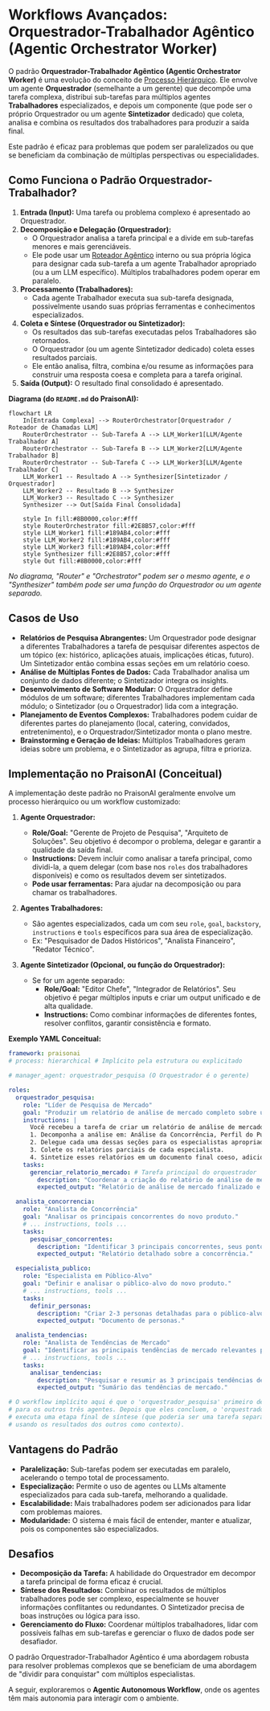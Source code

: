 # Workflows Avançados: Orquestrador-Trabalhador Agêntico (Agentic Orchestrator Worker)

O padrão **Orquestrador-Trabalhador Agêntico (Agentic Orchestrator Worker)** é uma evolução do conceito de [Processo Hierárquico](./01_processos_colaboracao_agentes.md#2-processo-hierárquico-hierarchical-process). Ele envolve um agente **Orquestrador** (semelhante a um gerente) que decompõe uma tarefa complexa, distribui sub-tarefas para múltiplos agentes **Trabalhadores** especializados, e depois um componente (que pode ser o próprio Orquestrador ou um agente **Sintetizador** dedicado) que coleta, analisa e combina os resultados dos trabalhadores para produzir a saída final.

Este padrão é eficaz para problemas que podem ser paralelizados ou que se beneficiam da combinação de múltiplas perspectivas ou especialidades.

## Como Funciona o Padrão Orquestrador-Trabalhador?

1.  **Entrada (Input):** Uma tarefa ou problema complexo é apresentado ao Orquestrador.
2.  **Decomposição e Delegação (Orquestrador):**
    *   O Orquestrador analisa a tarefa principal e a divide em sub-tarefas menores e mais gerenciáveis.
    *   Ele pode usar um [Roteador Agêntico](./02_workflow_roteamento_agentico.md) interno ou sua própria lógica para designar cada sub-tarefa a um agente Trabalhador apropriado (ou a um LLM específico). Múltiplos trabalhadores podem operar em paralelo.
3.  **Processamento (Trabalhadores):**
    *   Cada agente Trabalhador executa sua sub-tarefa designada, possivelmente usando suas próprias ferramentas e conhecimentos especializados.
4.  **Coleta e Síntese (Orquestrador ou Sintetizador):**
    *   Os resultados das sub-tarefas executadas pelos Trabalhadores são retornados.
    *   O Orquestrador (ou um agente Sintetizador dedicado) coleta esses resultados parciais.
    *   Ele então analisa, filtra, combina e/ou resume as informações para construir uma resposta coesa e completa para a tarefa original.
5.  **Saída (Output):** O resultado final consolidado é apresentado.

**Diagrama (do `README.md` do PraisonAI):**
```mermaid
flowchart LR
    In[Entrada Complexa] --> RouterOrchestrator[Orquestrador / Roteador de Chamadas LLM]
    RouterOrchestrator -- Sub-Tarefa A --> LLM_Worker1[LLM/Agente Trabalhador A]
    RouterOrchestrator -- Sub-Tarefa B --> LLM_Worker2[LLM/Agente Trabalhador B]
    RouterOrchestrator -- Sub-Tarefa C --> LLM_Worker3[LLM/Agente Trabalhador C]
    LLM_Worker1 -- Resultado A --> Synthesizer[Sintetizador / Orquestrador]
    LLM_Worker2 -- Resultado B --> Synthesizer
    LLM_Worker3 -- Resultado C --> Synthesizer
    Synthesizer --> Out[Saída Final Consolidada]

    style In fill:#8B0000,color:#fff
    style RouterOrchestrator fill:#2E8B57,color:#fff
    style LLM_Worker1 fill:#189AB4,color:#fff
    style LLM_Worker2 fill:#189AB4,color:#fff
    style LLM_Worker3 fill:#189AB4,color:#fff
    style Synthesizer fill:#2E8B57,color:#fff
    style Out fill:#8B0000,color:#fff
```
*No diagrama, "Router" e "Orchestrator" podem ser o mesmo agente, e o "Synthesizer" também pode ser uma função do Orquestrador ou um agente separado.*

## Casos de Uso

*   **Relatórios de Pesquisa Abrangentes:** Um Orquestrador pode designar a diferentes Trabalhadores a tarefa de pesquisar diferentes aspectos de um tópico (ex: histórico, aplicações atuais, implicações éticas, futuro). Um Sintetizador então combina essas seções em um relatório coeso.
*   **Análise de Múltiplas Fontes de Dados:** Cada Trabalhador analisa um conjunto de dados diferente; o Sintetizador integra os insights.
*   **Desenvolvimento de Software Modular:** O Orquestrador define módulos de um software; diferentes Trabalhadores implementam cada módulo; o Sintetizador (ou o Orquestrador) lida com a integração.
*   **Planejamento de Eventos Complexos:** Trabalhadores podem cuidar de diferentes partes do planejamento (local, catering, convidados, entretenimento), e o Orquestrador/Sintetizador monta o plano mestre.
*   **Brainstorming e Geração de Ideias:** Múltiplos Trabalhadores geram ideias sobre um problema, e o Sintetizador as agrupa, filtra e prioriza.

## Implementação no PraisonAI (Conceitual)

A implementação deste padrão no PraisonAI geralmente envolve um processo hierárquico ou um workflow customizado:

1.  **Agente Orquestrador:**
    *   **Role/Goal:** "Gerente de Projeto de Pesquisa", "Arquiteto de Soluções". Seu objetivo é decompor o problema, delegar e garantir a qualidade da saída final.
    *   **Instructions:** Devem incluir como analisar a tarefa principal, como dividi-la, a quem delegar (com base nos `roles` dos trabalhadores disponíveis) e como os resultados devem ser sintetizados.
    *   **Pode usar ferramentas:** Para ajudar na decomposição ou para chamar os trabalhadores.

2.  **Agentes Trabalhadores:**
    *   São agentes especializados, cada um com seu `role`, `goal`, `backstory`, `instructions` e `tools` específicos para sua área de especialização.
    *   Ex: "Pesquisador de Dados Históricos", "Analista Financeiro", "Redator Técnico".

3.  **Agente Sintetizador (Opcional, ou função do Orquestrador):**
    *   Se for um agente separado:
        *   **Role/Goal:** "Editor Chefe", "Integrador de Relatórios". Seu objetivo é pegar múltiplos inputs e criar um output unificado e de alta qualidade.
        *   **Instructions:** Como combinar informações de diferentes fontes, resolver conflitos, garantir consistência e formato.

**Exemplo YAML Conceitual:**

```yaml
framework: praisonai
# process: hierarchical # Implícito pela estrutura ou explicitado

# manager_agent: orquestrador_pesquisa (O Orquestrador é o gerente)

roles:
  orquestrador_pesquisa:
    role: "Líder de Pesquisa de Mercado"
    goal: "Produzir um relatório de análise de mercado completo sobre um novo produto."
    instructions: |
      Você recebeu a tarefa de criar um relatório de análise de mercado.
      1. Decomponha a análise em: Análise da Concorrência, Perfil do Público-Alvo, e Análise de Tendências de Mercado.
      2. Delegue cada uma dessas seções para os especialistas apropriados: 'analista_concorrencia', 'especialista_publico', 'analista_tendencias'.
      3. Colete os relatórios parciais de cada especialista.
      4. Sintetize esses relatórios em um documento final coeso, adicionando uma introdução e uma conclusão com recomendações estratégicas.
    tasks:
      gerenciar_relatorio_mercado: # Tarefa principal do orquestrador
        description: "Coordenar a criação do relatório de análise de mercado."
        expected_output: "Relatório de análise de mercado finalizado e abrangente."

  analista_concorrencia:
    role: "Analista de Concorrência"
    goal: "Analisar os principais concorrentes do novo produto."
    # ... instructions, tools ...
    tasks:
      pesquisar_concorrentes:
        description: "Identificar 3 principais concorrentes, seus pontos fortes, fracos e participação de mercado."
        expected_output: "Relatório detalhado sobre a concorrência."

  especialista_publico:
    role: "Especialista em Público-Alvo"
    goal: "Definir e analisar o público-alvo do novo produto."
    # ... instructions, tools ...
    tasks:
      definir_personas:
        description: "Criar 2-3 personas detalhadas para o público-alvo, incluindo dados demográficos, necessidades e comportamentos."
        expected_output: "Documento de personas."

  analista_tendencias:
    role: "Analista de Tendências de Mercado"
    goal: "Identificar as principais tendências de mercado relevantes para o novo produto."
    # ... instructions, tools ...
    tasks:
      analisar_tendencias:
        description: "Pesquisar e resumir as 3 principais tendências de mercado que podem impactar o produto."
        expected_output: "Sumário das tendências de mercado."

# O workflow implícito aqui é que o 'orquestrador_pesquisa' primeiro delega as tarefas
# para os outros três agentes. Depois que eles concluem, o 'orquestrador_pesquisa'
# executa uma etapa final de síntese (que poderia ser uma tarefa separada para ele mesmo,
# usando os resultados dos outros como contexto).
```

## Vantagens do Padrão

*   **Paralelização:** Sub-tarefas podem ser executadas em paralelo, acelerando o tempo total de processamento.
*   **Especialização:** Permite o uso de agentes ou LLMs altamente especializados para cada sub-tarefa, melhorando a qualidade.
*   **Escalabilidade:** Mais trabalhadores podem ser adicionados para lidar com problemas maiores.
*   **Modularidade:** O sistema é mais fácil de entender, manter e atualizar, pois os componentes são especializados.

## Desafios

*   **Decomposição da Tarefa:** A habilidade do Orquestrador em decompor a tarefa principal de forma eficaz é crucial.
*   **Síntese dos Resultados:** Combinar os resultados de múltiplos trabalhadores pode ser complexo, especialmente se houver informações conflitantes ou redundantes. O Sintetizador precisa de boas instruções ou lógica para isso.
*   **Gerenciamento do Fluxo:** Coordenar múltiplos trabalhadores, lidar com possíveis falhas em sub-tarefas e gerenciar o fluxo de dados pode ser desafiador.

O padrão Orquestrador-Trabalhador Agêntico é uma abordagem robusta para resolver problemas complexos que se beneficiam de uma abordagem de "dividir para conquistar" com múltiplos especialistas.

A seguir, exploraremos o **Agentic Autonomous Workflow**, onde os agentes têm mais autonomia para interagir com o ambiente.
